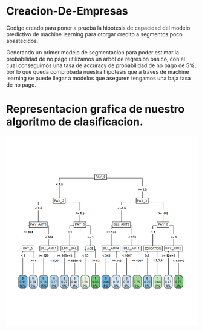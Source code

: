 # Creacion-De-Empresas

Codigo creado para poner a prueba la hipotesis de capacidad del modelo predictivo de machine learning para otorgar credito a segmentos poco abastecidos.

Generando un primer modelo de segmentacion para poder estimar la probabilidad de no pago utilizamos un arbol de regresion basico, con el cual conseguimos una tasa de accuracy de probabilidad de no pago de 5%, por lo que queda comprobada nuestra hipotesis que a traves de machine learning se puede llegar a modelos que aseguren tengamos una baja tasa de no pago.

# Representacion grafica de nuestro algoritmo de clasificacion.
![alt text](https://github.com/Nicromanker/Creacion-De-Empresas/blob/main/Arbol.png?raw)
